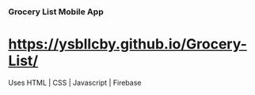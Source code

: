 ### Grocery List Mobile App
# https://ysbllcby.github.io/Grocery-List/
Uses HTML | CSS | Javascript | Firebase
